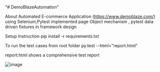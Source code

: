 "# DemoBlazeAutomation"

About
Automated  E-commerce Application (https://www.demoblaze.com/) using Selenium,Pytest 
implemented page Object mechanism , pytest data driven fixtures in framework design 

Setup Instruction 
pip install -r requirements.txt 

To run the test cases from root folder
py.test --html="report.html"

report.html 
shows a comprehensive test report 

![image](https://github.com/user-attachments/assets/b8b898c9-63b8-4b2b-bce8-11506ac14378)







